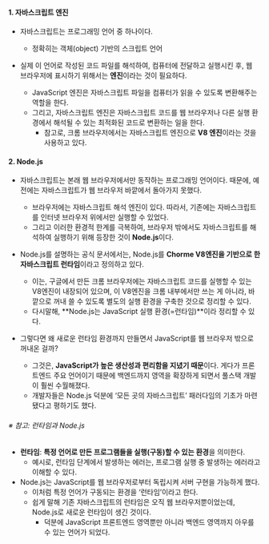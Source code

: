 #### 1. 자바스크립트 엔진

- 자바스크립트는 프로그래밍 언어 중 하나이다.

  - 정확히는 객체(object) 기반의 스크립트 언어

- 실제 이 언어로 작성된 코드 파일를 해석하여, 컴퓨터에 전달하고 실행시킨 후, 웹 브라우저에 표시하기 위해서는 **엔진**이라는 것이 필요하다.
  - JavaScript 엔진은 자바스크립트 파일을 컴퓨터가 읽을 수 있도록 변환해주는 역할을 한다.
  - 그리고, 자바스크립트 엔진은 자바스크립트 코드를 웹 브라우저나 다른 실행 환경에서 해석될 수 있는 최적화된 코드로 변환하는 일을 한다.
    - 참고로, 크롬 브라우저에서는 자바스크립트 엔진으로 **V8 엔진**이라는 것을 사용하고 있다.

#### 2. Node.js

- 자바스크립트는 본래 웹 브라우저에서만 동작하는 프로그래밍 언어이다. 때문에, 예전에는 자바스크립트가 웹 브라우저 바깥에서 돌아가지 못했다.

  - 브라우저에는 자바스크립트 해석 엔진이 있다. 따라서, 기존에는 자바스크립트를 인터넷 브라우저 위에서만 실행할 수 있었다.
  - 그리고 이러한 환경적 한계를 극복하여, 브라우저 밖에서도 자바스크립트를 해석하여 실행하기 위해 등장한 것이 **Node.js**이다.

- Node.js를 설명하는 공식 문서에서는, Node.js를 **Chorme V8엔진을 기반으로 한 자바스크립트 런타임**이라고 정의하고 있다.

  - 이는, 구글에서 만든 크롬 브라우저에는 자바스크립트 코드를 실행할 수 있는 V8엔진이 내장되어 있으며, 이 V8엔진을 크롬 내부에서만 쓰는 게 아니라, 바깥으로 꺼내 쓸 수 있도록 별도의 실행 환경을 구축한 것으로 정리할 수 있다.
  - 다시말해, **Node.js는 JavaScript 실행 환경(=런타임)**이라 정리할 수 있다.

- 그렇다면 왜 새로운 런타임 환경까지 만들면서 JavaScript를 웹 브라우저 밖으로 꺼내온 걸까?
  - 그것은, **JavaScript가 높은 생산성과 편리함을 지녔기 때문**이다. 게다가 프론트엔드 주요 언어이기 때문에 백엔드까지 영역을 확장하게 되면서 풀스택 개발이 훨씬 수월해졌다.
  - 개발자들은 Node.js 덕분에 ‘모든 곳의 자바스크립트’ 패러다임의 기초가 마련됐다고 평하기도 했다.

###### ※ 참고: 런타임과 Node.js

- **런타임**: **특정 언어로 만든 프로그램들을 실행(구동)할 수 있는 환경**을 의미한다.
  - 예시로, 런타임 단계에서 발생하는 에러는, 프로그램 실행 중 발생하는 에러라고 이해할 수 있다.
- Node.js는 JavaScript를 웹 브라우저로부터 독립시켜 서버 구현을 가능하게 했다.
  - 이처럼 특정 언어가 구동되는 환경을 ‘런타임’이라고 한다.
  - 쉽게 말해 기존 자바스크립트의 런타임은 오직 웹 브라우저뿐이었는데, Node.js로 새로운 런타임이 생긴 것이다.
    - 덕분에 JavaScript 프론트엔드 영역뿐만 아니라 백엔드 영역까지 아우를 수 있는 언어가 되었다.
